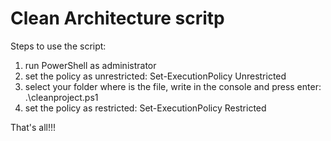 # Clean Architecture scritp
Steps to use the script:
1. run PowerShell as administrator
2. set the policy as unrestricted: Set-ExecutionPolicy Unrestricted
3. select your folder where is the file, write in the console and press enter: .\cleanproject.ps1 
4. set the policy as restricted: Set-ExecutionPolicy Restricted

That's all!!!
